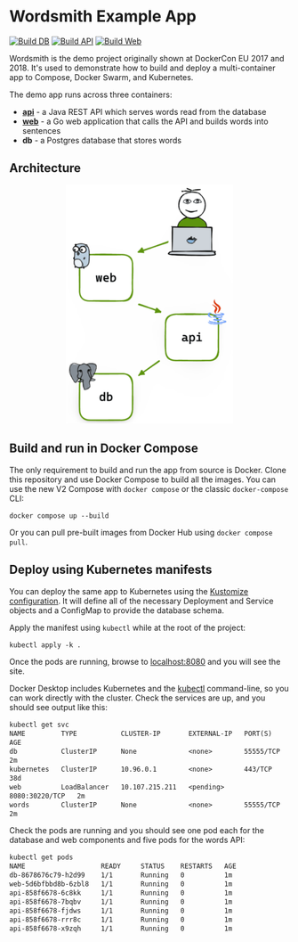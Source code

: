 # Wordsmith Example App

[![Build DB](https://github.com/BretFisher/k8s-wordsmith-demo/actions/workflows/call-docker-build-db.yaml/badge.svg)](https://github.com/BretFisher/k8s-wordsmith-demo/actions/workflows/call-docker-build-db.yaml)
[![Build API](https://github.com/BretFisher/k8s-wordsmith-demo/actions/workflows/call-docker-build-api.yaml/badge.svg)](https://github.com/BretFisher/k8s-wordsmith-demo/actions/workflows/call-docker-build-api.yaml)
[![Build Web](https://github.com/BretFisher/k8s-wordsmith-demo/actions/workflows/call-docker-build-web.yaml/badge.svg)](https://github.com/BretFisher/k8s-wordsmith-demo/actions/workflows/call-docker-build-web.yaml)

Wordsmith is the demo project originally shown at DockerCon EU 2017 and 2018. It's used to demonstrate how to build and deploy a multi-container app to Compose, Docker Swarm, and Kubernetes.

The demo app runs across three containers:

- **[api](api/Dockerfile)** - a Java REST API which serves words read from the database
- **[web](web/Dockerfile)** - a Go web application that calls the API and builds words into sentences
- **db** - a Postgres database that stores words

## Architecture

<p align="center">
  <img src="img/architecture.png" alt="Architecture diagram" width="300"/>
</p>

<!-- ![Architecture diagram](img/architecture.png) -->

## Build and run in Docker Compose

The only requirement to build and run the app from source is Docker. Clone this repository and use Docker Compose to build all the images. You can use the new V2 Compose with `docker compose` or the classic `docker-compose` CLI:

```shell
docker compose up --build
```

Or you can pull pre-built images from Docker Hub using `docker compose pull`.

## Deploy using Kubernetes manifests

You can deploy the same app to Kubernetes using the [Kustomize configuration](./kustomization.yaml). It will define all of the necessary Deployment and Service objects and a ConfigMap to provide the database schema.

Apply the manifest using `kubectl` while at the root of the project:

```shell
kubectl apply -k .
```

Once the pods are running, browse to [localhost:8080](http://localhost:8080) and you will see the site.

Docker Desktop includes Kubernetes and the [kubectl](https://kubernetes.io/docs/reference/kubectl/overview/) command-line, so you can work directly with the cluster. Check the services are up, and you should see output like this:

```text
kubectl get svc
NAME         TYPE           CLUSTER-IP       EXTERNAL-IP   PORT(S)          AGE
db           ClusterIP      None             <none>        55555/TCP        2m
kubernetes   ClusterIP      10.96.0.1        <none>        443/TCP          38d
web          LoadBalancer   10.107.215.211   <pending>     8080:30220/TCP   2m
words        ClusterIP      None             <none>        55555/TCP        2m
```

Check the pods are running and you should see one pod each for the database and web components and five pods for the words API:

```text
kubectl get pods
NAME                   READY     STATUS    RESTARTS   AGE
db-8678676c79-h2d99    1/1       Running   0          1m
web-5d6bfbbd8b-6zbl8   1/1       Running   0          1m
api-858f6678-6c8kk     1/1       Running   0          1m
api-858f6678-7bqbv     1/1       Running   0          1m
api-858f6678-fjdws     1/1       Running   0          1m
api-858f6678-rrr8c     1/1       Running   0          1m
api-858f6678-x9zqh     1/1       Running   0          1m
```
